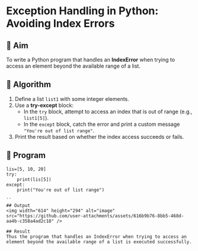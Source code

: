 # Exception Handling in Python: Avoiding Index Errors

## 🎯 Aim
To write a Python program that handles an **IndexError** when trying to access an element beyond the available range of a list.

## 🧠 Algorithm
1. Define a list `list1` with some integer elements.
2. Use a **try-except** block:
   - In the `try` block, attempt to access an index that is out of range (e.g., `list1[5]`).
   - In the `except` block, catch the error and print a custom message `"You're out of list range"`.
3. Print the result based on whether the index access succeeds or fails.

## 🧾 Program
```
lis=[5, 10, 20]
try:
    print(lis[5])
except:
    print("You're out of list range")

``
## Output
<img width="614" height="294" alt="image" src="https://github.com/user-attachments/assets/616b9b76-8bb5-468d-aa4b-c358a4ad2c18" />

## Result
Thus the program that handles an IndexError when trying to access an element beyond the available range of a list is executed successfully.
